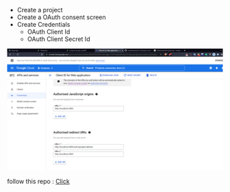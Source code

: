 - Create a project
- Create a OAuth consent screen
- Create Credentials
  - OAuth Client Id
  - OAuth Client Secret Id

<img src="./image/google.png">

follow this repo : <a href="https://github.com/safak/youtube/blob/react-social-login/client/src/App.jsx">Click </a>
